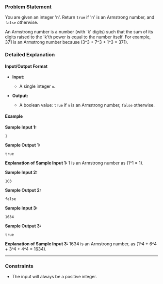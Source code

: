 ### Problem Statement

You are given an integer 'n'. Return `true` if 'n' is an Armstrong number, and `false` otherwise.

An Armstrong number is a number (with 'k' digits) such that the sum of its digits raised to the 'k'th power is equal to the number itself. For example, 371 is an Armstrong number because \(3^3 + 7^3 + 1^3 = 371\).

### Detailed Explanation

#### Input/Output Format

- **Input:** 
  - A single integer `n`.

- **Output:** 
  - A boolean value: `true` if `n` is an Armstrong number, `false` otherwise.

#### Example

**Sample Input 1:**
```
1
```

**Sample Output 1:**
```
true
```

**Explanation of Sample Input 1:**
1 is an Armstrong number as \(1^1 = 1\).

**Sample Input 2:**
```
103
```

**Sample Output 2:**
```
false
```

**Sample Input 3:**
```
1634
```

**Sample Output 3:**
```
true
```

**Explanation of Sample Input 3:**
1634 is an Armstrong number, as \(1^4 + 6^4 + 3^4 + 4^4 = 1634\).

---

### Constraints
- The input will always be a positive integer.
